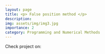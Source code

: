 ```yaml
---
layout: page
title: <p> False position method </p>
description: 
img: assets/img/img3.jpg
importance: 2
category: Programming and Numerical Methods
---
```




Check project on: [<i class="fab fa-github" style='font-size:30px' align="center"></i> ](https://github.com/EmmanuelPred/False_position_method) 
